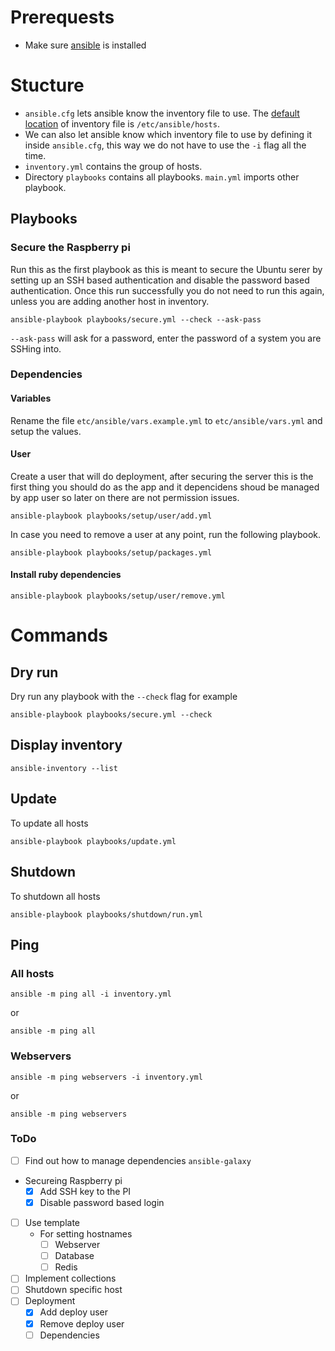 # Prerequests

* Make sure [ansible](https://docs.ansible.com/ansible/latest/installation_guide/index.html) is installed


# Stucture
* `ansible.cfg` lets ansible know the inventory file to use. The [default location](https://docs.ansible.com/ansible/latest/user_guide/intro_inventory.html#how-to-build-your-inventory) of inventory file is `/etc/ansible/hosts`.
* We can also let ansible know which inventory file to use by defining it inside `ansible.cfg`, this way we do not have to use the `-i` flag all the time.
* `inventory.yml` contains the group of hosts.
* Directory `playbooks` contains all playbooks. `main.yml` imports other playbook.

## Playbooks

### Secure the Raspberry pi
Run this as the first playbook as this is meant to secure the Ubuntu serer by setting up an SSH based authentication and disable the password based authentication. Once this run successfully you do not need to run this again, unless you are adding another host in inventory.
```
ansible-playbook playbooks/secure.yml --check --ask-pass
```

`--ask-pass` will ask for a password, enter the password of a system you are SSHing into.

### Dependencies

#### Variables
Rename the file `etc/ansible/vars.example.yml` to `etc/ansible/vars.yml` and setup the values.
#### User
Create a user that will do deployment, after securing the server this is the first thing you should do as the app and it depencidens shoud be managed by app user so later on there are not permission issues.
```
ansible-playbook playbooks/setup/user/add.yml
```

In case you need to remove a user at any point, run the following playbook.
```
ansible-playbook playbooks/setup/packages.yml
```

#### Install ruby dependencies
```
ansible-playbook playbooks/setup/user/remove.yml
```
# Commands

## Dry run
Dry run any playbook with the `--check` flag for example

```
ansible-playbook playbooks/secure.yml --check
```

## Display inventory
```
ansible-inventory --list
```
## Update

To update all hosts

```
ansible-playbook playbooks/update.yml
```

## Shutdown

To shutdown all hosts

```
ansible-playbook playbooks/shutdown/run.yml
```

## Ping

### All hosts
```
ansible -m ping all -i inventory.yml
```

or

```
ansible -m ping all
```

### Webservers

```
ansible -m ping webservers -i inventory.yml
```
or
```
ansible -m ping webservers
```

### ToDo
- [ ] Find out how to manage dependencies `ansible-galaxy`
- Secureing Raspberry pi
  - [x] Add SSH key to the PI
  - [x] Disable password based login
- [ ] Use template
  - For setting hostnames
    - [ ] Webserver
    - [ ] Database
    - [ ] Redis
- [ ] Implement collections
- [ ] Shutdown specific host
- [ ] Deployment
  - [x] Add deploy user
  - [x] Remove deploy user
  - [ ] Dependencies
